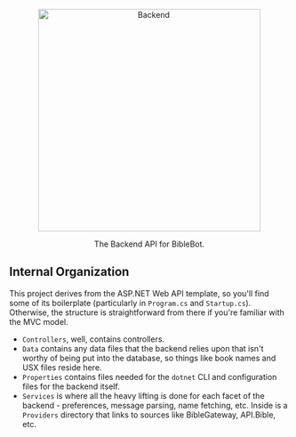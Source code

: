 <p align="center">
    <a alt="Backend" href="https://biblebot.xyz">
        <img alt="Backend" width="400px" src="https://i.imgur.com/JVBY24z.png">
    </a>
</p>
<p align="center">
    The Backend API for BibleBot.
</p>

## Internal Organization

This project derives from the ASP.NET Web API template, so you'll find some of its boilerplate (particularly in `Program.cs` and `Startup.cs`). Otherwise, the structure is straightforward from there if you're familiar with the MVC model.

-   `Controllers`, well, contains controllers.
-   `Data` contains any data files that the backend relies upon that isn't worthy of being put into the database, so things like book names and USX files reside here.
-   `Properties` contains files needed for the `dotnet` CLI and configuration files for the backend itself.
-   `Services` is where all the heavy lifting is done for each facet of the backend - preferences, message parsing, name fetching, etc. Inside is a `Providers` directory that links to sources like BibleGateway, API.Bible, etc.

